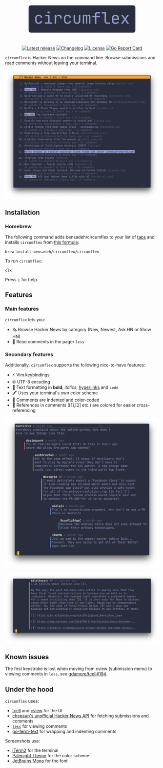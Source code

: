 <p align="center">
  <img src="screenshots/circumflex.png" width="350" alt="^"/>
</p>

#
<div align="center">
  
[![Latest release](https://img.shields.io/github/v/release/bensadeh/circumflex?label=stable&color=e1acff&labelColor=292D3E)](https://github.com/bensadeh/circumflex/releases)
[![Changelog](https://img.shields.io/badge/docs-changelog-9cc4ff?labelColor=292D3E)](https://github.com/bensadeh/circumflex/blob/master/CHANGELOG.md)
[![License](https://img.shields.io/github/license/bensadeh/circumflex?color=c3e88d&labelColor=292D3E)](https://github.com/bensadeh/circumflex/blob/master/LICENSE)
[![Go Report Card](https://img.shields.io/github/go-mod/go-version/bensadeh/circumflex?color=ffe585&labelColor=292D3E)](https://github.com/bensadeh/circumflex/blob/master/go.mod)
</div>

`circumflex` is Hacker&nbsp;News on the command line. Browse submissions and read comments without leaving your terminal.

<p align="center">
  <img src="screenshots/mainview.png" width="700" alt="^"/>
</p>


## Installation
### Homebrew
The following command adds bensadeh/circumflex to your list of [taps](https://docs.brew.sh/Taps) and installs `circumflex` from [this formula](https://github.com/bensadeh/homebrew-circumflex): 
```console
brew install bensadeh/circumflex/circumflex
```

To run `circumflex`:

```console
clx
```

Press <kbd>i</kbd> for help.

## Features

### Main features
`circumflex` lets you:
* 🗞 Browse Hacker News by category (New, Newest, Ask HN or Show HN)
* 💬 Read comments in the pager `less`

### Secondary features
Additionally, `circumflex` supports the following nice-to-have features:
* ⚡️ Vim keybindings
* 🌐 UTF-8 encoding
* 🎨 Text formatting in **bold**, _italics_, [hyperlinks](https://gist.github.com/egmontkob/eb114294efbcd5adb1944c9f3cb5feda) and `code`
* 🖍 Uses your terminal's own color scheme
* 📐 Comments are indented and color-coded
* 🔄 References in comments ([1],[2] etc.) are colored for easier cross-referencing


<p align="center">
  <img src="screenshots/comments.png" width="700" alt="^"/>
</p>

<p align="center">
  <img src="screenshots/linkHighlights.png" width="700" alt="^"/>
</p>


## Known issues
The first keystroke is lost when moving from cview (submission menu) to viewing comments in `less`, see [gdamore/tcell#194](https://github.com/gdamore/tcell/issues/194).

## Under the hood
`circumflex` uses:
* [tcell](https://github.com/gdamore/tcell) and [cview](https://gitlab.com/tslocum/cview) for the UI
* [cheeaun's unofficial Hacker News API](https://github.com/cheeaun/node-hnapi) for fetching submissions and comments
* [`less`](http://greenwoodsoftware.com/less/) for viewing comments
* [go-term-text](https://github.com/MichaelMure/go-term-text) for wrapping and indenting comments

Screenshots use:
* [iTerm2](https://iterm2.com/) for the terminal
* [Palenight Theme](https://github.com/JonathanSpeek/palenight-iterm2) for the color scheme
* [JetBrains Mono](https://github.com/JetBrains/JetBrainsMono) for the font
